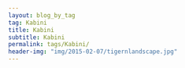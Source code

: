 ```yaml
---
layout: blog_by_tag
tag: Kabini
title: Kabini
subtitle: Kabini
permalink: tags/Kabini/
header-img: "img/2015-02-07/tigernlandscape.jpg"
---
```

